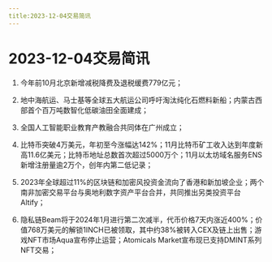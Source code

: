 ```yaml
---
title:2023-12-04交易简讯
---
```

# 2023-12-04交易简讯
1. 今年前10月北京新增减税降费及退税缓费779亿元；

2. 地中海航运、马士基等全球五大航运公司呼吁淘汰纯化石燃料新船；内蒙古西部首个百万吨数智化低碳油田全面建成；

3. 全国人工智能职业教育产教融合共同体在广州成立；

4. 比特币突破4万美元，年初至今涨幅达142%；11月比特币矿工收入达到年度新高11.6亿美元；比特币地址总数首次超过5000万个；11月以太坊域名服务ENS新增注册量逾2万个，创年内第二低记录；

5. 2023年全球超过11%的区块链和加密风投资金流向了香港和新加坡企业；两个南非加密交易平台与奥地利数字资产平台合并，共同推出另类投资平台Altify；

6.  隐私链Beam将于2024年1月进行第二次减半，代币价格7天内涨近400%；价值768万美元的解锁1INCH已被领取，其中约38%被转入CEX及链上出售；游戏NFT市场Aqua宣布停止运营；Atomicals Market宣布现已支持DMINT系列NFT交易；